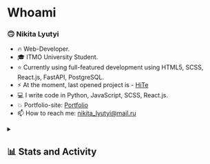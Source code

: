 # Whoami
### 🙃 Nikita Lyutyi
- 🔥 Web-Developer.
- 🎓 ITMO University Student.
- ⭐ Currently using full-featured development using HTML5, SCSS, React.js, FastAPI, PostgreSQL.
- ⚡ At the moment, last opened project is - [HiTe](https://github.com/SmaF1-dev/HiTe)
- 💻 I write code in Python, JavaScript, SCSS, React.js.
- 💥 Portfolio-site: [Portfolio](https://smaf1.vercel.app/)
- 📫 How to reach me: nikita_lyutyi@mail.ru
  <br>
<details>
  <summary><h2>📊 Stats and Activity</h2></summary>
  <h3>🔥 Streak Stats</h3>
    <p>
        <img alt="SmaF1-dev's streak" src="https://github-readme-streak-stats-eight.vercel.app/?user=SmaF1-dev&theme=dark&hide_border=true&short_numbers=true"/>
    </p>

  <h3>💻 GitHub Profile Stats</h3>
    <a href="https://github.com/smaf1-dev">
      <img alt="SmaF1's GitHub stats" src="https://github-readme-stats.vercel.app/api?username=smaf1-dev&show_icons=true&theme=dark&rank_icon=github" height="180px" />
    </a>
    <a href="https://github.com/smaf1-dev">
      <img alt="SmaF1-dev's Top Languages" src="https://github-readme-stats.vercel.app/api/top-langs/?username=smaf1-dev&layout=compact&theme=dark" height="180px"/>
    </a>
</details>
